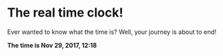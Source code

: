 # The real time clock!

Ever wanted to know what the time is? Well, your journey is about to end!

**The time is Nov 29, 2017, 12:18**
